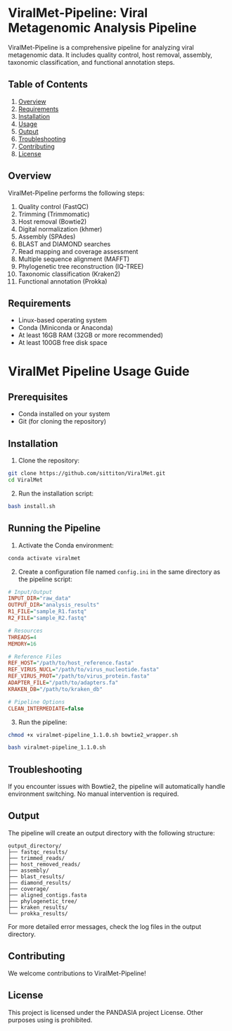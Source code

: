 # ViralMet-Pipeline: Viral Metagenomic Analysis Pipeline

ViralMet-Pipeline is a comprehensive pipeline for analyzing viral metagenomic data. It includes quality control, host removal, assembly, taxonomic classification, and functional annotation steps.

## Table of Contents
1. [Overview](#overview)
2. [Requirements](#requirements)
3. [Installation](#installation)
4. [Usage](#usage)
5. [Output](#output)
6. [Troubleshooting](#troubleshooting)
7. [Contributing](#contributing)
8. [License](#license)

## Overview

ViralMet-Pipeline performs the following steps:
1. Quality control (FastQC)
2. Trimming (Trimmomatic)
3. Host removal (Bowtie2)
4. Digital normalization (khmer)
5. Assembly (SPAdes)
6. BLAST and DIAMOND searches
7. Read mapping and coverage assessment
8. Multiple sequence alignment (MAFFT)
9. Phylogenetic tree reconstruction (IQ-TREE)
10. Taxonomic classification (Kraken2)
11. Functional annotation (Prokka)

## Requirements

- Linux-based operating system
- Conda (Miniconda or Anaconda)
- At least 16GB RAM (32GB or more recommended)
- At least 100GB free disk space


# ViralMet Pipeline Usage Guide

## Prerequisites
- Conda installed on your system
- Git (for cloning the repository)

## Installation

1. Clone the repository:
```bash
git clone https://github.com/sittiton/ViralMet.git
cd ViralMet
```

2. Run the installation script:
```bash
bash install.sh
```

## Running the Pipeline

1. Activate the Conda environment:
```bash
conda activate viralmet
```

2. Create a configuration file named `config.ini` in the same directory as the pipeline script:
```ini
# Input/Output
INPUT_DIR="raw_data"
OUTPUT_DIR="analysis_results"
R1_FILE="sample_R1.fastq"
R2_FILE="sample_R2.fastq"

# Resources
THREADS=4
MEMORY=16

# Reference Files
REF_HOST="/path/to/host_reference.fasta"
REF_VIRUS_NUCL="/path/to/virus_nucleotide.fasta"
REF_VIRUS_PROT="/path/to/virus_protein.fasta"
ADAPTER_FILE="/path/to/adapters.fa"
KRAKEN_DB="/path/to/kraken_db"

# Pipeline Options
CLEAN_INTERMEDIATE=false
```

3. Run the pipeline:
```bash
chmod +x viralmet-pipeline_1.1.0.sh bowtie2_wrapper.sh
```
```bash
bash viralmet-pipeline_1.1.0.sh
```

## Troubleshooting

If you encounter issues with Bowtie2, the pipeline will automatically handle environment switching. No manual intervention is required.


## Output

The pipeline will create an output directory with the following structure:

```
output_directory/
├── fastqc_results/
├── trimmed_reads/
├── host_removed_reads/
├── assembly/
├── blast_results/
├── diamond_results/
├── coverage/
├── aligned_contigs.fasta
├── phylogenetic_tree/
├── kraken_results/
└── prokka_results/
```

For more detailed error messages, check the log files in the output directory.

## Contributing

We welcome contributions to ViralMet-Pipeline!

## License

This project is licensed under the PANDASIA project License. Other purposes using is prohibited.
